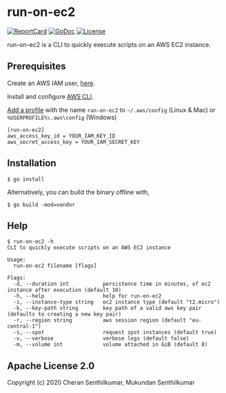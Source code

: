# run-on-ec2
[![ReportCard][reportcard-image]][reportcard-url] [![GoDoc][godoc-image]][godoc-url] [![License][license-image]][license-url]

run-on-ec2 is a CLI to quickly execute scripts on an AWS EC2 instance.

## Prerequisites
Create an AWS IAM user, [here](https://console.aws.amazon.com/iam/home?#/users).

Install and configure [AWS CLI](https://docs.aws.amazon.com/cli/latest/userguide/cli-chap-welcome.html).

[Add a profile](https://docs.aws.amazon.com/cli/latest/userguide/cli-configure-profiles.html) with the name `run-on-ec2` to `~/.aws/config` (Linux & Mac) or `%USERPROFILE%\.aws\config` (Windows) 
```
[run-on-ec2]
aws_access_key_id = YOUR_IAM_KEY_ID
aws_secret_access_key = YOUR_IAM_SECRET_KEY
```

## Installation
```
$ go install
```

Alternatively, you can build the binary offline with,
```
$ go build -mod=vendor
```

## Help
```
$ run-on-ec2 -h
CLI to quickly execute scripts on an AWS EC2 instance

Usage:
  run-on-ec2 filename [flags]

Flags:
  -d, --duration int           persistence time in minutes, of ec2 instance after execution (default 10)
  -h, --help                   help for run-on-ec2
  -i, --instance-type string   ec2 instance type (default "t2.micro")
  -k, --key-path string        key path of a valid aws key pair (defaults to creating a new key pair)
  -r, --region string          aws session region (default "eu-central-1")
  -s, --spot                   request spot instances (default true)
  -v, --verbose                verbose logs (default false)
  -m, --volume int             volume attached in GiB (default 8)
```

## Apache License 2.0
  Copyright (c) 2020 Cheran Senthilkumar, Mukundan Senthilkumar

[reportcard-url]: https://goreportcard.com/report/github.com/cheran-senthil/run-on-ec2
[reportcard-image]: https://goreportcard.com/badge/github.com/cheran-senthil/run-on-ec2
[godoc-url]: https://godoc.org/github.com/cheran-senthil/run-on-ec2
[godoc-image]: https://godoc.org/github.com/cheran-senthil/run-on-ec2?status.svg
[license-url]: https://opensource.org/licenses/Apache-2.0
[license-image]: https://img.shields.io/badge/License-Apache%202.0-blue.svg
